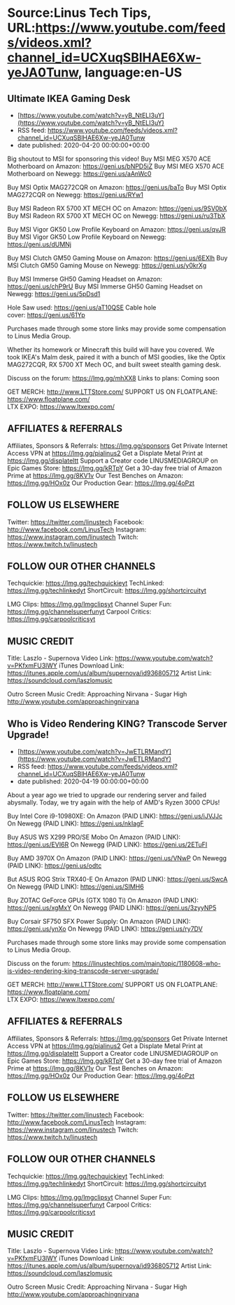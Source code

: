 # Source:Linus Tech Tips, URL:https://www.youtube.com/feeds/videos.xml?channel_id=UCXuqSBlHAE6Xw-yeJA0Tunw, language:en-US

## Ultimate IKEA Gaming Desk
 - [https://www.youtube.com/watch?v=yB_NtELI3uY](https://www.youtube.com/watch?v=yB_NtELI3uY)
 - RSS feed: https://www.youtube.com/feeds/videos.xml?channel_id=UCXuqSBlHAE6Xw-yeJA0Tunw
 - date published: 2020-04-20 00:00:00+00:00

Big shoutout to MSI for sponsoring this video! 
Buy MSI MEG X570 ACE Motherboard on Amazon: https://geni.us/bNPD5iZ
Buy MSI MEG X570 ACE Motherboard on Newegg: https://geni.us/aAnWc0

Buy MSI Optix MAG272CQR on Amazon: https://geni.us/baTo
Buy MSI Optix MAG272CQR on Newegg: https://geni.us/RYw1
 
Buy MSI Radeon RX 5700 XT MECH OC on Amazon: https://geni.us/9SV0bX
Buy MSI Radeon RX 5700 XT MECH OC on Newegg: https://geni.us/ru3TbX
 
Buy MSI Vigor GK50 Low Profile Keyboard on Amazon: https://geni.us/qvJR
Buy MSI Vigor GK50 Low Profile Keyboard on Newegg: https://geni.us/dUMNj
 
Buy MSI Clutch GM50 Gaming Mouse on Amazon: https://geni.us/6EXlh
Buy MSI Clutch GM50 Gaming Mouse on Newegg: https://geni.us/y0krXg
 
Buy MSI Immerse GH50 Gaming Headset on Amazon: https://geni.us/chP9rU
Buy MSI Immerse GH50 Gaming Headset on Newegg: https://geni.us/5pDsd1

Hole Saw used: https://geni.us/aT10QSE
Cable hole cover: https://geni.us/61Yp

Purchases made through some store links may provide some compensation to Linus Media Group.

Whether its homework or Minecraft this build will have you covered. We took IKEA's Malm desk, paired it with a bunch of MSI goodies, like the Optix MAG272CQR, RX 5700 XT Mech OC, and built sweet stealth gaming desk. 

Discuss on the forum: https://lmg.gg/mhXX8
Links to plans: Coming soon

GET MERCH: http://www.LTTStore.com/
SUPPORT US ON FLOATPLANE: https://www.floatplane.com/  
LTX EXPO: https://www.ltxexpo.com/   

AFFILIATES & REFERRALS
---------------------------------------------------
Affiliates, Sponsors & Referrals: https://lmg.gg/sponsors
Get Private Internet Access VPN at https://lmg.gg/pialinus2
Get a Displate Metal Print at https://lmg.gg/displateltt
Support a Creator code LINUSMEDIAGROUP on Epic Games Store: https://lmg.gg/kRTpY
Get a 30-day free trial of Amazon Prime at https://lmg.gg/8KV1v
Our Test Benches on Amazon: https://lmg.gg/HOx0z
Our Production Gear: https://lmg.gg/4oPzt
 
FOLLOW US ELSEWHERE
---------------------------------------------------  
Twitter: https://twitter.com/linustech
Facebook: http://www.facebook.com/LinusTech
Instagram: https://www.instagram.com/linustech
Twitch: https://www.twitch.tv/linustech

FOLLOW OUR OTHER CHANNELS
---------------------------------------------------  
Techquickie: https://lmg.gg/techquickieyt
TechLinked: https://lmg.gg/techlinkedyt
ShortCircuit: https://lmg.gg/shortcircuityt

LMG Clips: https://lmg.gg/lmgclipsyt
Channel Super Fun: https://lmg.gg/channelsuperfunyt
Carpool Critics: https://lmg.gg/carpoolcriticsyt

MUSIC CREDIT
---------------------------------------------------  
Title: Laszlo - Supernova
Video Link: https://www.youtube.com/watch?v=PKfxmFU3lWY
iTunes Download Link: https://itunes.apple.com/us/album/supernova/id936805712
Artist Link: https://soundcloud.com/laszlomusic

Outro Screen Music Credit: Approaching Nirvana - Sugar High http://www.youtube.com/approachingnirvana

## Who is Video Rendering KING? Transcode Server Upgrade!
 - [https://www.youtube.com/watch?v=JwETLRMandY](https://www.youtube.com/watch?v=JwETLRMandY)
 - RSS feed: https://www.youtube.com/feeds/videos.xml?channel_id=UCXuqSBlHAE6Xw-yeJA0Tunw
 - date published: 2020-04-19 00:00:00+00:00

About a year ago we tried to upgrade our rendering server and failed abysmally. Today, we try again with the help of AMD's Ryzen 3000 CPUs!

Buy Intel Core i9-10980XE:
On Amazon (PAID LINK): https://geni.us/iJVJJc
On Newegg (PAID LINK): https://geni.us/nkIagF

Buy ASUS WS X299 PRO/SE Mobo
On Amazon (PAID LINK): https://geni.us/EVI6R
On Newegg (PAID LINK): https://geni.us/2ETuFI

Buy AMD 3970X
On Amazon (PAID LINK): https://geni.us/VNwP
On Newegg (PAID LINK): https://geni.us/odtc

But ASUS ROG Strix TRX40-E
On Amazon (PAID LINK): https://geni.us/SwcA
On Newegg (PAID LINK): https://geni.us/SIMH6

Buy ZOTAC GeForce GPUs (GTX 1080 Ti)
On Amazon (PAID LINK): https://geni.us/xgMxY
On Newegg (PAID LINK): https://geni.us/3zyyNP5

Buy Corsair SF750 SFX Power Supply:
On Amazon (PAID LINK): https://geni.us/ynXo
On Newegg (PAID LINK): https://geni.us/ry7DV

Purchases made through some store links may provide some compensation to Linus Media Group.

Discuss on the forum: https://linustechtips.com/main/topic/1180608-who-is-video-rendering-king-transcode-server-upgrade/

GET MERCH: http://www.LTTStore.com/
SUPPORT US ON FLOATPLANE: https://www.floatplane.com/  
LTX EXPO: https://www.ltxexpo.com/   

AFFILIATES & REFERRALS
---------------------------------------------------
Affiliates, Sponsors & Referrals: https://lmg.gg/sponsors
Get Private Internet Access VPN at https://lmg.gg/pialinus2
Get a Displate Metal Print at https://lmg.gg/displateltt
Support a Creator code LINUSMEDIAGROUP on Epic Games Store: https://lmg.gg/kRTpY
Get a 30-day free trial of Amazon Prime at https://lmg.gg/8KV1v
Our Test Benches on Amazon: https://lmg.gg/HOx0z
Our Production Gear: https://lmg.gg/4oPzt
 
FOLLOW US ELSEWHERE
---------------------------------------------------  
Twitter: https://twitter.com/linustech
Facebook: http://www.facebook.com/LinusTech
Instagram: https://www.instagram.com/linustech
Twitch: https://www.twitch.tv/linustech

FOLLOW OUR OTHER CHANNELS
---------------------------------------------------  
Techquickie: https://lmg.gg/techquickieyt
TechLinked: https://lmg.gg/techlinkedyt
ShortCircuit: https://lmg.gg/shortcircuityt

LMG Clips: https://lmg.gg/lmgclipsyt
Channel Super Fun: https://lmg.gg/channelsuperfunyt
Carpool Critics: https://lmg.gg/carpoolcriticsyt

MUSIC CREDIT
---------------------------------------------------  
Title: Laszlo - Supernova
Video Link: https://www.youtube.com/watch?v=PKfxmFU3lWY
iTunes Download Link: https://itunes.apple.com/us/album/supernova/id936805712
Artist Link: https://soundcloud.com/laszlomusic

Outro Screen Music Credit: Approaching Nirvana - Sugar High http://www.youtube.com/approachingnirvana


